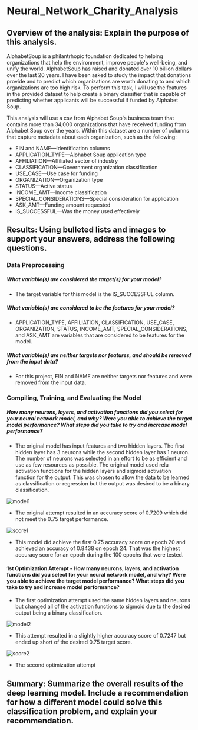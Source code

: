 # Neural_Network_Charity_Analysis

## Overview of the analysis: Explain the purpose of this analysis.

AlphabetSoup is a philantrhopic foundation dedicated to helping organizations that help the environment, improve people's well-being, and unify the world.  AlphabetSoup has raised and donated over 10 billion dollars over the last 20 years.  I have been asked to study the impact that donations provide and to predict which organizations are worth donating to and which organizations are too high risk.  To perform this task, I will use the features in the provided dataset to help create a binary classifier that is capable of predicting whether applicants will be successful if funded by Alphabet Soup.

This analysis will use a csv from Alphabet Soup's business team that contains more than 34,000 organizations that have received funding from Alphabet Soup over the years. Within this dataset are a number of columns that capture metadata about each organization, such as the following:

* EIN and NAME—Identification columns
* APPLICATION_TYPE—Alphabet Soup application type
* AFFILIATION—Affiliated sector of industry
* CLASSIFICATION—Government organization classification
* USE_CASE—Use case for funding
* ORGANIZATION—Organization type
* STATUS—Active status
* INCOME_AMT—Income classification
* SPECIAL_CONSIDERATIONS—Special consideration for application
* ASK_AMT—Funding amount requested
* IS_SUCCESSFUL—Was the money used effectively

## Results: Using bulleted lists and images to support your answers, address the following questions.

### Data Preprocessing
##### What variable(s) are considered the target(s) for your model?
* The target variable for this model is the IS_SUCCESSFUL column.

##### What variable(s) are considered to be the features for your model?
* APPLICATION_TYPE, AFFILIATION, CLASSIFICATION, USE_CASE, ORGANIZATION, STATUS, INCOME_AMT, SPECIAL_CONSIDERATIONS, and ASK_AMT are variables that are considered to be features for the model.

##### What variable(s) are neither targets nor features, and should be removed from the input data?
* For this project, EIN and NAME are neither targets nor features and were removed from the input data.

### Compiling, Training, and Evaluating the Model
##### How many neurons, layers, and activation functions did you select for your neural network model, and why? Were you able to achieve the target model performance? What steps did you take to try and increase model performance?

* The original model has input features and two hidden layers.  The first hidden layer has 3 neurons while the second hidden layer has 1 neuron.  The number of neurons was selected in an effort to be as efficient and use as few resources as possible. The original model used relu activation functions for the hidden layers and sigmoid activation function for the output.  This was chosen to allow the data to be learned as classification or regression but the output was desired to be a binary classification.

![model1](https://user-images.githubusercontent.com/107599510/200913253-d48ed241-3eaa-43ce-ad9b-2e57e5cb1c1a.png)

* The original attempt resulted in an accuracy score of 0.7209 which did not meet the 0.75 target performance.

![score1](https://user-images.githubusercontent.com/107599510/200917108-f945d4bd-2f25-4116-85d8-ac88cb350ddf.png)

* This model did achieve the first 0.75 accuracy score on epoch 20 and achieved an accuracy of 0.8438 on epoch 24.  That was the highest accuracy score for an epoch during the 100 epochs that were tested.

#### 1st Optimization Attempt - How many neurons, layers, and activation functions did you select for your neural network model, and why? Were you able to achieve the target model performance? What steps did you take to try and increase model performance?

* The first optimization attempt used the same hidden layers and neurons but changed all of the activation functions to sigmoid due to the desired output being a binary classification.

![model2](https://user-images.githubusercontent.com/107599510/200916458-3797a0b2-50ee-43c1-a51d-3088f0757315.png)

* This attempt resulted in a slightly higher accuracy score of 0.7247 but ended up short of the desired 0.75 target score.

![score2](https://user-images.githubusercontent.com/107599510/200917503-799e02a7-f433-4145-9008-b063e6490f52.png)

* The second optimization attempt


## Summary: Summarize the overall results of the deep learning model. Include a recommendation for how a different model could solve this classification problem, and explain your recommendation.
